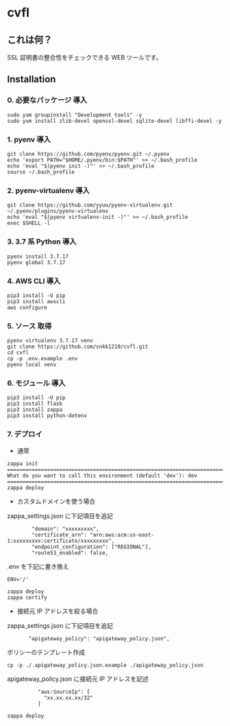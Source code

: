 cvfl
=========

## これは何？

SSL 証明書の整合性をチェックできる WEB ツールです。  

## Installation

### 0. 必要なパッケージ 導入

```
sudo yum groupinstall "Development tools" -y
sudo yum install zlib-devel openssl-devel sqlite-devel libffi-devel -y
```

### 1. pyenv 導入

```
git clone https://github.com/pyenv/pyenv.git ~/.pyenv
echo 'export PATH="$HOME/.pyenv/bin:$PATH"' >> ~/.bash_profile
echo 'eval "$(pyenv init -)"' >> ~/.bash_profile
source ~/.bash_profile
```

### 2. pyenv-virtualenv 導入

```
git clone https://github.com/yyuu/pyenv-virtualenv.git ~/.pyenv/plugins/pyenv-virtualenv
echo 'eval "$(pyenv virtualenv-init -)"' >> ~/.bash_profile
exec $SHELL -l
```

### 3. 3.7 系 Python 導入

```
pyenv install 3.7.17
pyenv global 3.7.17
```

### 4. AWS CLI 導入

```
pip3 install -U pip
pip3 install awscli
aws configure
```

### 5. ソース 取得

```
pyenv virtualenv 3.7.17 venv
git clone https://github.com/snkk1210/cvfl.git
cd cvfl
cp -p .env.example .env
pyenv local venv
```

### 6. モジュール 導入

```
pip3 install -U pip
pip3 install flask
pip3 install zappa
pip3 install python-dotenv
```

### 7. デプロイ

- 通常

```
zappa init
===========================================================================
What do you want to call this environment (default 'dev'): dev
===========================================================================
zappa deploy
````

- カスタムドメインを使う場合

zappa_settings.json に下記項目を追記
```
        "domain": "xxxxxxxxx",
        "certificate_arn": "arn:aws:acm:us-east-1:xxxxxxxxx:certificate/xxxxxxxxx",
        "endpoint_configuration": ["REGIONAL"],
        "route53_enabled": false,
```

.env を下記に書き換え
```
ENV='/'
```

```
zappa deploy
zappa certify
```

- 接続元 IP アドレスを絞る場合

zappa_settings.json に下記項目を追記
```
       "apigateway_policy": "apigateway_policy.json",
```

ポリシーのテンプレート作成
```
cp -p ./.apigateway_policy.json.example ./apigateway_policy.json
```

apigateway_policy.json に接続元 IP アドレスを記述
```
          "aws:SourceIp": [
            "xx.xx.xx.xx/32"
          ]
```

```
zappa deploy
```